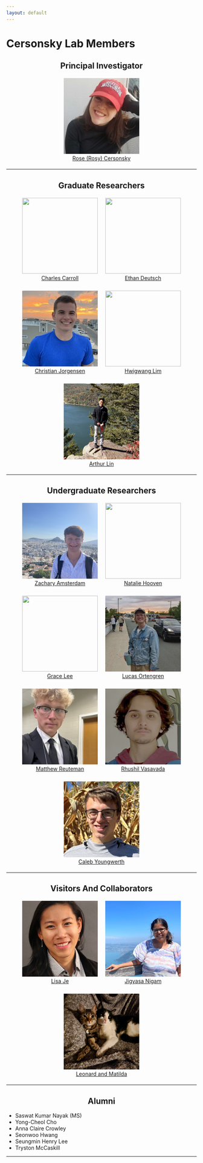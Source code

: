 ```yaml
---
layout: default
---
```

# Cersonsky Lab Members

<head>
<style>
.profile-container {
 display: flex;
 flex-direction: row;
 flex-wrap: wrap;
 justify-content: center;
 align-items: center;
 gap: 25px 10px;
 max-width: 700px;
 margin-left: auto;
 margin-right: auto;
 margin-top: 20px;
 margin-bottom: 20px;
}
.profile {
 text-align: center;
 width: 210px;
}

ul {
 list-style-type: none;
 padding: 0
}

li {
 text-align: center;
}

@media print, screen and (max-width: 1100px) {
 .profile-container {
  max-width: 450px
 }
 .profile{
  width: 47%;
 }

@media print, screen and (max-width: 960px) {
 .profile-container {
  max-width: 700px
 }
 .profile{
  width: 31%;
 }

@media print, screen and (max-width: 720px) {
 .profile-container {
  max-width: 450px
 }
 .profile{
  width: 47%;
 }

</style>
</head>



<h2 style="text-align: center;"> Principal Investigator
</h2>

<div class="profile-container">
<div class="profile">
<a href="/members/rose_(rosy)_cersonsky"><img src="/assets/img/rose_(rosy)_cersonsky.png" style="width:200px; height:200px; object-fit:cover;"></a><br><a href="/members/rose_(rosy)_cersonsky">Rose (Rosy) Cersonsky</a>
</div>
</div>


------


<h2 style="text-align: center;"> Graduate Researchers
</h2>

<div class="profile-container">
<div class="profile">
<a href="/members/charles_carroll"><img src="/assets/img/charles_carroll.png" style="width:200px; height:200px; object-fit:cover;"></a><br><a href="/members/charles_carroll">Charles Carroll</a>
</div>
<div class="profile">
<a href="/members/ethan_deutsch"><img src="/assets/img/ethan_deutsch.png" style="width:200px; height:200px; object-fit:cover;"></a><br><a href="/members/ethan_deutsch">Ethan Deutsch</a>
</div>
<div class="profile">
<a href="/members/christian_jorgensen"><img src="/assets/img/christian_jorgensen.png" style="width:200px; height:200px; object-fit:cover;"></a><br><a href="/members/christian_jorgensen">Christian Jorgensen</a>
</div>
<div class="profile">
<a href="/members/hwigwang_lim"><img src="/assets/img/hwigwang_lim.png" style="width:200px; height:200px; object-fit:cover;"></a><br><a href="/members/hwigwang_lim">Hwigwang Lim</a>
</div>
<div class="profile">
<a href="/members/arthur_lin"><img src="/assets/img/arthur_lin.png" style="width:200px; height:200px; object-fit:cover;"></a><br><a href="/members/arthur_lin">Arthur Lin</a>
</div>
</div>


------


<h2 style="text-align: center;"> Undergraduate Researchers
</h2>

<div class="profile-container">
<div class="profile">
<a href="/members/zachary_amsterdam"><img src="/assets/img/zachary_amsterdam.png" style="width:200px; height:200px; object-fit:cover;"></a><br><a href="/members/zachary_amsterdam">Zachary Amsterdam</a>
</div>
<div class="profile">
<a href="/members/natalie_hooven"><img src="/assets/img/natalie_hooven.png" style="width:200px; height:200px; object-fit:cover;"></a><br><a href="/members/natalie_hooven">Natalie Hooven</a>
</div>
<div class="profile">
<a href="/members/grace_lee"><img src="/assets/img/grace_lee.png" style="width:200px; height:200px; object-fit:cover;"></a><br><a href="/members/grace_lee">Grace Lee</a>
</div>
<div class="profile">
<a href="/members/lucas_ortengren"><img src="/assets/img/lucas_ortengren.png" style="width:200px; height:200px; object-fit:cover;"></a><br><a href="/members/lucas_ortengren">Lucas Ortengren</a>
</div>
<div class="profile">
<a href="/members/matthew_reuteman"><img src="/assets/img/matthew_reuteman.png" style="width:200px; height:200px; object-fit:cover;"></a><br><a href="/members/matthew_reuteman">Matthew Reuteman</a>
</div>
<div class="profile">
<a href="/members/rhushil_vasavada"><img src="/assets/img/rhushil_vasavada.png" style="width:200px; height:200px; object-fit:cover;"></a><br><a href="/members/rhushil_vasavada">Rhushil Vasavada</a>
</div>
<div class="profile">
<a href="/members/caleb_youngwerth"><img src="/assets/img/caleb_youngwerth.jpg" style="width:200px; height:200px; object-fit:cover;"></a><br><a href="/members/caleb_youngwerth">Caleb Youngwerth</a>
</div>
</div>


------


<h2 style="text-align: center;"> Visitors And Collaborators
</h2>

<div class="profile-container">
<div class="profile">
<a href="/members/lisa_je"><img src="/assets/img/lisa_je.png" style="width:200px; height:200px; object-fit:cover;"></a><br><a href="/members/lisa_je">Lisa Je</a>
</div>
<div class="profile">
<a href="/members/jigyasa_nigam"><img src="/assets/img/jigyasa_nigam.png" style="width:200px; height:200px; object-fit:cover;"></a><br><a href="/members/jigyasa_nigam">Jigyasa Nigam</a>
</div>
<div class="profile">
<a href="/members/leonard_and_matilda"><img src="/assets/img/leonard_and_matilda.jpg" style="width:200px; height:200px; object-fit:cover;"></a><br><a href="/members/leonard_and_matilda">Leonard and Matilda</a>
</div>
</div>


------


<h2 style="text-align: center;"> Alumni
</h2>

<div class="container">
<ul>
	<li>Saswat Kumar Nayak (MS)</li>
	<li>Yong-Cheol Cho</li>
	<li>Anna Claire Crowley</li>
	<li>Seonwoo Hwang</li>
	<li>Seungmin Henry Lee</li>
	<li>Tryston McCaskill</li>
</ul>
</div>


------
